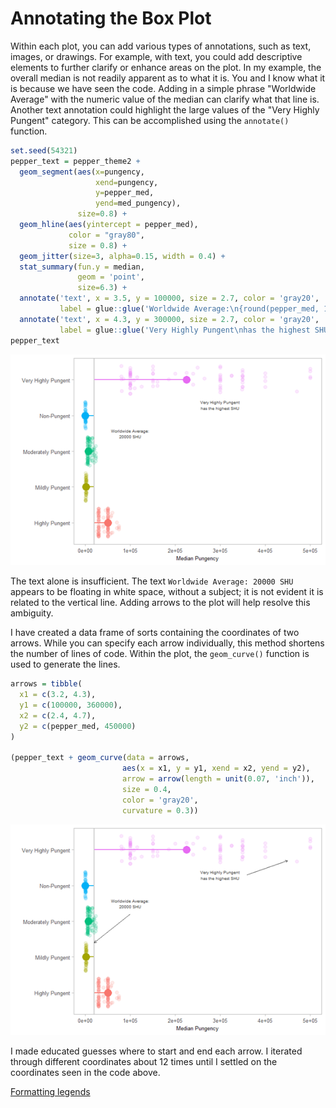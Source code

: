 # Annotating the Box Plot
Within each plot, you can add various types of annotations, such as text, images, or drawings. For example, with text, you could add descriptive elements to further clarify or enhance areas on the plot. In my example, the overall median is not readily apparent as to what it is. You and I know what it is because we have seen the code. Adding in a simple phrase "Worldwide Average" with the numeric value of the median can clarify what that line is. Another text annotation could highlight the large values of the "Very Highly Pungent" category. This can be accomplished using the `annotate()` function.

```R
set.seed(54321)
pepper_text = pepper_theme2 +
  geom_segment(aes(x=pungency,
                   xend=pungency,
                   y=pepper_med,
                   yend=med_pungency),
               size=0.8) +
  geom_hline(aes(yintercept = pepper_med), 
             color = "gray80", 
             size = 0.8) +
  geom_jitter(size=3, alpha=0.15, width = 0.4) +
  stat_summary(fun.y = median,
               geom = 'point',
               size=6.3) +
  annotate('text', x = 3.5, y = 100000, size = 2.7, color = 'gray20',
           label = glue::glue('Worldwide Average:\n{round(pepper_med, 1)} SHU')) +
  annotate('text', x = 4.3, y = 300000, size = 2.7, color = 'gray20',
           label = glue::glue('Very Highly Pungent\nhas the highest SHU'))
pepper_text
```

![img21](img21.png)

The text alone is insufficient. The text `Worldwide Average: 20000 SHU` appears to be floating in white space, without a subject; it is not evident it is related to the vertical line. Adding arrows to the plot will help resolve this ambiguity.

I have created a data frame of sorts containing the coordinates of two arrows. While you can specify each arrow individually, this method shortens the number of lines of code. Within the plot, the `geom_curve()` function is used to generate the lines.

```R
arrows = tibble(
  x1 = c(3.2, 4.3),
  y1 = c(100000, 360000),
  x2 = c(2.4, 4.7),
  y2 = c(pepper_med, 450000)
)

(pepper_text + geom_curve(data = arrows, 
                         aes(x = x1, y = y1, xend = x2, yend = y2),
                         arrow = arrow(length = unit(0.07, 'inch')), 
                         size = 0.4,
                         color = 'gray20', 
                         curvature = 0.3))
```

![img22](img22.png)

I made educated guesses where to start and end each arrow. I iterated through different coordinates about 12 times until I settled on the coordinates seen in the code above.

[Formatting legends](part06.md)